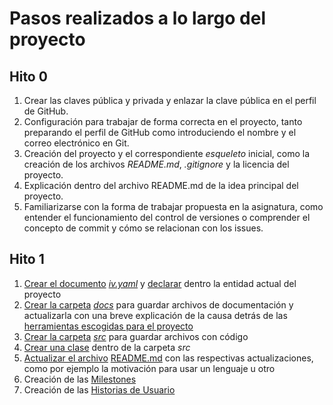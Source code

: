 # Pasos realizados a lo largo del proyecto

## Hito 0
1. Crear las claves pública y privada y enlazar la clave pública en el perfil de GitHub.
2. Configuración para trabajar de forma correcta en el proyecto, tanto preparando el perfil de GitHub como introduciendo el nombre y el correo electrónico en Git.
3. Creación del proyecto y el correspondiente *esqueleto* inicial, como la creación de los archivos *README.md*, *.gitignore* y la licencia del proyecto.
4. Explicación dentro del archivo README.md de la idea principal del proyecto.
4. Familiarizarse con la forma de trabajar propuesta en la asignatura, como entender el funcionamiento del control de versiones o comprender el concepto de commit y cómo se relacionan con los issues.

## Hito 1
1. [Crear el documento](https://github.com/AntonioRev/ListenYourMood/issues/3) *[iv.yaml](https://github.com/AntonioRev/ListenYourMood/blob/master/iv.yaml)* y [declarar](https://github.com/AntonioRev/ListenYourMood/issues/4) dentro la entidad actual del proyecto
2. [Crear la carpeta](https://github.com/AntonioRev/ListenYourMood/issues/5) *[docs](https://github.com/AntonioRev/ListenYourMood/tree/master/docs)* para guardar archivos de documentación y actualizarla con una breve explicación de la causa detrás de las [herramientas escogidas para el proyecto](https://github.com/AntonioRev/ListenYourMood/blob/master/docs/herramientas.md)
3. [Crear la carpeta](https://github.com/AntonioRev/ListenYourMood/issues/6) *[src](https://github.com/AntonioRev/ListenYourMood/tree/master/src)* para guardar archivos con código
4. [Crear una clase](https://github.com/AntonioRev/ListenYourMood/issues/7) dentro de la carpeta *src*
5. [Actualizar el archivo](https://github.com/AntonioRev/ListenYourMood/issues/8) [README.md](https://github.com/AntonioRev/ListenYourMood/blob/master/README.md) con las respectivas actualizaciones, como por ejemplo la motivación para usar un lenguaje u otro
6. Creación de las [Milestones](https://github.com/AntonioRev/ListenYourMood/milestones)
7. Creación de las [Historias de Usuario](https://github.com/AntonioRev/ListenYourMood/labels/user-stories)
